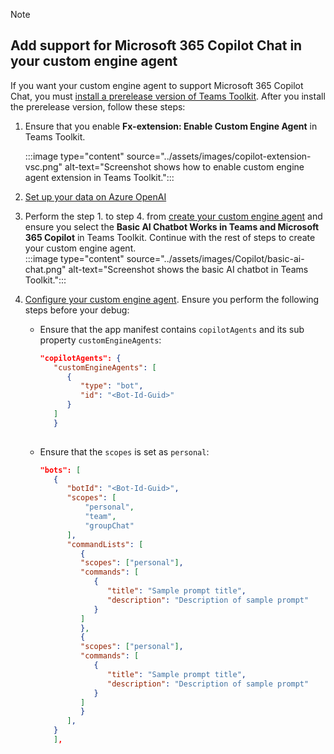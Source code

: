 > [!NOTE]
>
> ## Add support for Microsoft 365 Copilot Chat in your custom engine agent
   >
   > If you want your custom engine agent to support Microsoft 365 Copilot Chat, you must [install a prerelease version of Teams Toolkit](../toolkit/install-Teams-Toolkit.md#install-a-prerelease-version). After you install the prerelease version, follow these steps:
   >
   > 1. Ensure that you enable **Fx-extension: Enable Custom Engine Agent** in Teams Toolkit.
   >
   >    :::image type="content" source="../assets/images/copilot-extension-vsc.png" alt-text="Screenshot shows how to enable custom engine agent extension in Teams Toolkit.":::
   >
   > 2. [Set up your data on Azure OpenAI](/microsoftteams/platform/teams-ai-library-tutorial?tutorial-step=2)
   > 3. Perform the step 1. to step 4. from [create your custom engine agent](/microsoftteams/platform/teams-ai-library-tutorial?tutorial-step=3) and ensure you select the **Basic AI Chatbot Works in Teams and Microsoft 365 Copilot** in Teams Toolkit. Continue with the rest of steps to create your custom engine agent.<br>
   >    :::image type="content" source="../assets/images/Copilot/basic-ai-chat.png" alt-text="Screenshot shows the basic AI chatbot in Teams Toolkit.":::<br>
   > 4. [Configure your custom engine agent](/microsoftteams/platform/teams-ai-library-tutorial?tutorial-step=4). Ensure you perform the following steps before your debug:
   >     * Ensure that the app manifest contains `copilotAgents` and its sub property `customEngineAgents`:
   >
   >        ```json
   >        "copilotAgents": { 
   >           "customEngineAgents": [ 
   >              { 
   >                 "type": "bot", 
   >                 "id": "<Bot-Id-Guid>" 
   >              } 
   >           ] 
   >           }
   >      
   >        ```
>
   >     * Ensure that the `scopes` is set as `personal`:
   >
   >        ```json
   >        "bots": [ 
   >           { 
   >              "botId": "<Bot-Id-Guid>", 
   >              "scopes": [
   >                  "personal",
   >                  "team",
   >                  "groupChat"
   >              ],
   >              "commandLists": [ 
   >                 { 
   >                 "scopes": ["personal"], 
   >                 "commands": [ 
   >                    { 
   >                       "title": "Sample prompt title", 
   >                       "description": "Description of sample prompt" 
   >                    } 
   >                 ] 
   >                 }, 
   >                 { 
   >                 "scopes": ["personal"], 
   >                 "commands": [ 
   >                    { 
   >                       "title": "Sample prompt title", 
   >                       "description": "Description of sample prompt" 
   >                    } 
   >                 ] 
   >                 } 
   >              ], 
   >           } 
   >           ], 
   >      
   >        ```
